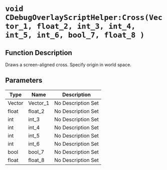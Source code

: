 # `void CDebugOverlayScriptHelper:Cross(Vector_1, float_2, int_3, int_4, int_5, int_6, bool_7, float_8 )`
## Function Description
Draws a screen-aligned cross. Specify origin in world space.
## Parameters
Type|Name|Description
--|--|--
Vector|Vector_1|No Description Set
float|float_2|No Description Set
int|int_3|No Description Set
int|int_4|No Description Set
int|int_5|No Description Set
int|int_6|No Description Set
bool|bool_7|No Description Set
float|float_8|No Description Set
